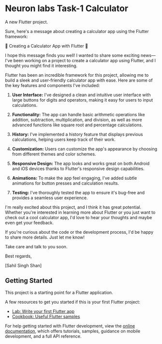 # Neuron labs Task-1 Calculator

A new Flutter project.

Sure, here's a message about creating a calculator app using the Flutter framework:


🧮 Creating a Calculator App with Flutter 🧮

I hope this message finds you well! I wanted to share some exciting news—I've been working on a project to create a calculator app using Flutter, and I thought you might find it interesting.

Flutter has been an incredible framework for this project, allowing me to build a sleek and user-friendly calculator app with ease. Here are some of the key features and components I've included:

1. **User Interface:** I've designed a clean and intuitive user interface with large buttons for digits and operators, making it easy for users to input calculations.

2. **Functionality:** The app can handle basic arithmetic operations like addition, subtraction, multiplication, and division, as well as more advanced functions like square root and percentage calculations.

3. **History:** I've implemented a history feature that displays previous calculations, helping users keep track of their work.

4. **Customization:** Users can customize the app's appearance by choosing from different themes and color schemes.

5. **Responsive Design:** The app looks and works great on both Android and iOS devices thanks to Flutter's responsive design capabilities.

6. **Animations:** To make the app feel engaging, I've added subtle animations for button presses and calculation results.

7. **Testing:** I've thoroughly tested the app to ensure it's bug-free and provides a seamless user experience.

I'm really excited about this project, and I think it has great potential. Whether you're interested in learning more about Flutter or you just want to check out a cool calculator app, I'd love to hear your thoughts and maybe even get your feedback.

If you're curious about the code or the development process, I'd be happy to share more details. Just let me know!

Take care and talk to you soon.

Best regards,

[Sahil Singh Shan]

## Getting Started

This project is a starting point for a Flutter application.

A few resources to get you started if this is your first Flutter project:


- [Lab: Write your first Flutter app](https://docs.flutter.dev/get-started/codelab)
- [Cookbook: Useful Flutter samples](https://docs.flutter.dev/cookbook)

For help getting started with Flutter development, view the
[online documentation](https://docs.flutter.dev/), which offers tutorials,
samples, guidance on mobile development, and a full API reference.
